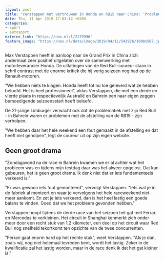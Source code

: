 ```yaml
---
layout: post
title: "Verstappen met vertrouwen in Honda en RB15 naar China: 'Problemen opgelost'"
date: Thu, 11 Apr 2019 17:03:12 +0200
categories: 
- sport 
- autosport 
externe_link: "https://nos.nl/l/2279996"
feature_image: "https://nos.nl/data/image/2019/04/11/542926/1008x567.jpg"
---
```


<p>Max Verstappen heeft in aanloop naar de Grand Prix in China zich andermaal zeer positief uitgelaten over de samenwerking met motorleverancier Honda. De uitlatingen van de Red Bull-coureur staan in schril contrast met de enorme kritiek die hij vorig seizoen nog had op de Renault-motoren.</p>
<p>"We hebben niets te klagen. Honda heeft tot nu toe geleverd wat ze hebben beloofd. Het is heel professioneel", aldus Verstappen, die met een derde en vierde plaats in respectievelijk Australië en Bahrein een naar eigen zeggen bemoedigende seizoensstart heeft beleefd.</p>
<p>De 21-jarige Limburger verwacht ook dat de problematiek met zijn Red Bull - in Bahrein waren er problemen met de afstelling van de RB15 - zijn verholpen.</p>
<p>"We hebben daar het hele weekend een fout gemaakt in de afstelling en dat heeft niet geholpen", legt de coureur uit op zijn eigen website.</p>
<h2>Geen groot drama</h2>
<p>"Zondagavond na de race in Bahrein kwamen we er al achter wat het probleem was en tijdens mijn testdag daar was het alweer opgelost. Dat kan gebeuren, het is geen groot drama. Ik denk niet dat er iets fundamenteels verkeerd is."</p>
<p>"Er was gewoon iets fout gemonteerd", vervolgt Verstappen. "Iets wat je in de fabriek al monteert en waar je vervolgens het hele raceweekend niet meer aankomt. En zet je iets verkeerd, dan is het heel lastig een goede balans te vinden. Goed dat we het probleem gevonden hebben."</p>
<p>Verstappen hoopt tijdens de derde race van het seizoen het gat met Ferrari en Mercedes te verkleinen. Het circuit in Shanghai kenmerkt zich onder meer door een recht stuk van 1,2 kilometer, een deel op het circuit waar Red Bull nog snelheid tekortkomt ten opzichte van de twee concurrenten.</p>
<p>"Ferrari gaat enorm hard op het rechte stuk", weet Verstappen. "Als je dan, zoals wij, nog niet helemaal tevreden bent, wordt het lastig. Zeker in de kwalificatie zal het lastig worden, maar in de race denk ik dat het gat kleiner is."</p>
